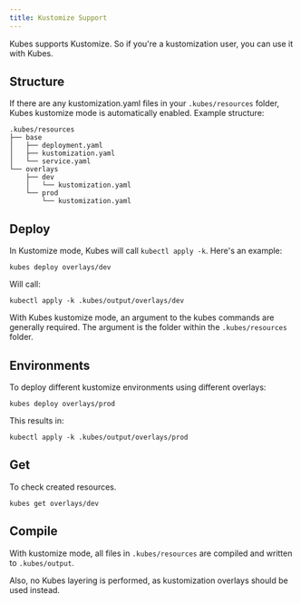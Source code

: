```yaml
---
title: Kustomize Support
---
```


Kubes supports Kustomize. So if you're a kustomization user, you can use it with Kubes.

## Structure

If there are any kustomization.yaml files in your `.kubes/resources` folder, Kubes kustomize mode is automatically enabled. Example structure:

    .kubes/resources
    ├── base
    │   ├── deployment.yaml
    │   ├── kustomization.yaml
    │   └── service.yaml
    └── overlays
        ├── dev
        │   └── kustomization.yaml
        └── prod
            └── kustomization.yaml

## Deploy

In Kustomize mode, Kubes will call `kubectl apply -k`.  Here's an example:

    kubes deploy overlays/dev

Will call:

    kubectl apply -k .kubes/output/overlays/dev

With Kubes kustomize mode, an argument to the kubes commands are generally required. The argument is the folder within the `.kubes/resources` folder.

## Environments

To deploy different kustomize environments using different overlays:

    kubes deploy overlays/prod

This results in:

    kubectl apply -k .kubes/output/overlays/prod

## Get

To check created resources.

    kubes get overlays/dev

## Compile

With kustomize mode, all files in `.kubes/resources` are compiled and written to `.kubes/output`.

Also, no Kubes layering is performed, as kustomization overlays should be used instead.
